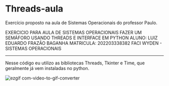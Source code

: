 # Threads-aula
Exercício proposto na aula de Sistemas Operacionais do professor Paulo.

EXERCICIO PARA AULA DE SISTEMAS OPERACIONAIS
FAZER UM SEMÁFORO USANDO THREADS E INTERFACE EM PYTHON
ALUNO: LUIZ EDUARDO FRAZÃO BAGANHA
MATRICULA: 202203338382
FACI WYDEN - SISTEMAS OPERACIONAIS



-----------------------------------------------------------------------

Nesse código eu utilizo as bibliotecas Threads, Tkinter e Time, que geralmente
já vem instaladas no python.

![ezgif com-video-to-gif-converter](https://github.com/user-attachments/assets/68106f7e-b5a9-4a58-97f3-d0f127c3f5af)

